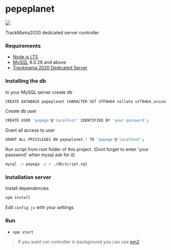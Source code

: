 # pepeplanet

![](https://github.com/Esvalirion/nodeplanet/blob/main/monkasteer.gif)

TrackMania2020 dedicated server controller

### Requirements

- [Node.js LTS](https://nodejs.org/)
- [MySQL](http://dev.mysql.com/downloads/mysql/) 8.0.26 and above
- [Trackmania 2020 Dedicated Server](http://files.v04.maniaplanet.com/server/TrackmaniaServer_Latest.zip)

### Installing the db

In your MySQL server create db

```sh
CREATE DATABASE pepeplanet CHARACTER SET UTF8mb4 collate utf8mb4_unicode_ci;
```

Create db user

```sh
CREATE USER 'pepega'@'localhost' IDENTIFIED BY 'your password';
```

Grant all access to user

```sh
GRANT ALL PRIVILEGES ON pepeplanet.* TO 'pepega'@'localhost';
```

Run script from root folder of this project.
(Dont forget to enter 'your password' when mysql ask for it)
```sh
mysql -u pepega -p < ./db/script.sql
```


### Installation server

Install dependencies

```sh
npm install
```

Edit `config.js` with your settings

### Run

- `npm start`

> if you want run controller in background you can use [pm2](https://pm2.keymetrics.io/)
